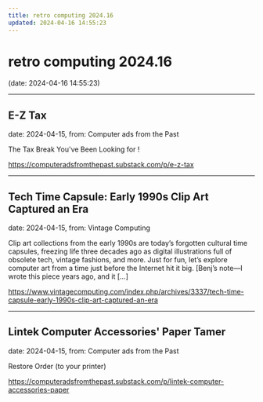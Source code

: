 ```yaml
---
title: retro computing 2024.16
updated: 2024-04-16 14:55:23
---
```


# retro computing 2024.16

(date: 2024-04-16 14:55:23)

---

## E-Z Tax

date: 2024-04-15, from: Computer ads from the Past

The Tax Break You've Been Looking for ! 

<https://computeradsfromthepast.substack.com/p/e-z-tax>

---

## Tech Time Capsule: Early 1990s Clip Art Captured an Era

date: 2024-04-15, from: Vintage Computing

Clip art collections from the early 1990s are today&#8217;s forgotten cultural time capsules, freezing life three decades ago as digital illustrations full of obsolete tech, vintage fashions, and more. Just for fun, let&#8217;s explore computer art from a time just before the Internet hit it big. [Benj&#8217;s note—I wrote this piece years ago, and it [&#8230;] 

<https://www.vintagecomputing.com/index.php/archives/3337/tech-time-capsule-early-1990s-clip-art-captured-an-era>

---

## Lintek Computer Accessories' Paper Tamer

date: 2024-04-15, from: Computer ads from the Past

Restore Order (to your printer) 

<https://computeradsfromthepast.substack.com/p/lintek-computer-accessories-paper>

